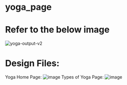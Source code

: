 # yoga_page
# Refer to the below image
![yoga-output-v2](https://github.com/user-attachments/assets/ac707679-011e-4c4d-8ae8-288c5aa4f83e)
# Design Files:
Yoga Home Page:
![image](https://github.com/user-attachments/assets/26d75568-4522-49e1-b748-91aa5770b1e9)
Types of Yoga Page:
![image](https://github.com/user-attachments/assets/714959c4-0f14-444b-89ec-2c68ec92f219)

